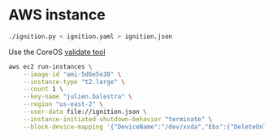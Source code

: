 # AWS instance


```bash
./ignition.py < ignition.yaml > ignition.json
```

Use the CoreOS [validate tool](https://coreos.com/validate)

```bash
aws ec2 run-instances \
    --image-id "ami-5d6e5e38" \
    --instance-type "t2.large" \
    --count 1 \
    --key-name "julien.balestra" \
    --region "us-east-2" \
    --user-data file://ignition.json \
    --instance-initiated-shutdown-behavior "terminate" \
    --block-device-mapping '{"DeviceName":"/dev/xvda","Ebs":{"DeleteOnTermination":true,"SnapshotId":"snap-0647640d5fbac6d62","VolumeSize": 15,"VolumeType":"gp2"}}'
```

